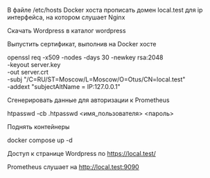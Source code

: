 В файле /etc/hosts Docker хоста прописать домен local.test для ip интерфейса, на котором слушает Nginx

Скачать Wordpress в каталог wordpress

Выпустить сертификат, выполнив на Docker хосте

openssl req -x509 -nodes -days 30 -newkey rsa:2048 \
    -keyout server.key \
    -out server.crt \
    -subj "/C=RU/ST=Moscow/L=Moscow/O=Otus/CN=local.test" \
    -addext "subjectAltName = IP:127.0.0.1" 

Сгенерировать данные для авторизации к Prometheus

htpasswd -cb .htpasswd <имя_пользователя> <пароль>  

Поднять контейнеры

docker compose up -d

Доступ к странице Wordpress по https://local.test/

Prometheus слушает на http://local.test:9090



